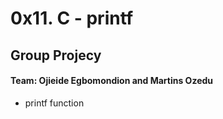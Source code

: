 <h1>0x11. C - printf</h1>

<h2>Group Projecy</h2>
<h4>Team: Ojieide Egbomondion and Martins Ozedu</h4>
<ul>
<li>printf function</li>
</ul>
